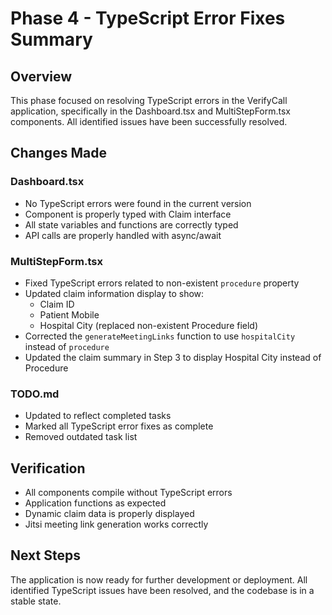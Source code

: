 # Phase 4 - TypeScript Error Fixes Summary

## Overview
This phase focused on resolving TypeScript errors in the VerifyCall application, specifically in the Dashboard.tsx and MultiStepForm.tsx components. All identified issues have been successfully resolved.

## Changes Made

### Dashboard.tsx
- No TypeScript errors were found in the current version
- Component is properly typed with Claim interface
- All state variables and functions are correctly typed
- API calls are properly handled with async/await

### MultiStepForm.tsx
- Fixed TypeScript errors related to non-existent `procedure` property
- Updated claim information display to show:
  - Claim ID
  - Patient Mobile
  - Hospital City (replaced non-existent Procedure field)
- Corrected the `generateMeetingLinks` function to use `hospitalCity` instead of `procedure`
- Updated the claim summary in Step 3 to display Hospital City instead of Procedure

### TODO.md
- Updated to reflect completed tasks
- Marked all TypeScript error fixes as complete
- Removed outdated task list

## Verification
- All components compile without TypeScript errors
- Application functions as expected
- Dynamic claim data is properly displayed
- Jitsi meeting link generation works correctly

## Next Steps
The application is now ready for further development or deployment. All identified TypeScript issues have been resolved, and the codebase is in a stable state.
